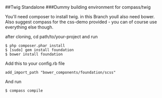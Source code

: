 ##Twig Standalone 
###Dummy building environment for compass/twig

You'll need composer to install twig.
in this Branch youll also need bower.
Also suggest compass for the css-demo provided - you can of course use everything else though.

after cloning, cd path/to/your-project and run

```
$ php composer.phar install
$ [sudo] gem install foundation
$ bower install foundation
```

Add this to your config.rb file

```
add_import_path "bower_components/foundation/scss"
```

And run

```
$ compass compile
```

